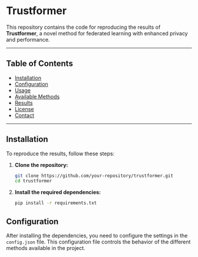 # Trustformer

This repository contains the code for reproducing the results of **Trustformer**, a novel method for federated learning with enhanced privacy and performance.

---

## Table of Contents
- [Installation](#installation)
- [Configuration](#configuration)
- [Usage](#usage)
- [Available Methods](#available-methods)
- [Results](#results)
- [License](#license)
- [Contact](#contact)

---

## Installation

To reproduce the results, follow these steps:

1. **Clone the repository:**

   ```bash
   git clone https://github.com/your-repository/trustformer.git
   cd trustformer
   
2. **Install the required dependencies:**

   ```bash
   pip install -r requirements.txt


## Configuration
After installing the dependencies, you need to configure the settings in the ```config.json``` file. This configuration file controls the behavior of the different methods available in the project.
